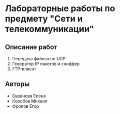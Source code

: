 ﻿# Лабораторные работы по предмету "Сети и телекоммуникации" #

## Описание работ ##
1. Передача файлов по UDP
2. Генератор IP пакетов и сниффер
3. FTP-клиент

## Авторы ##
* Буранова Елена
* Коробов Михаил
* Фролов Егор
